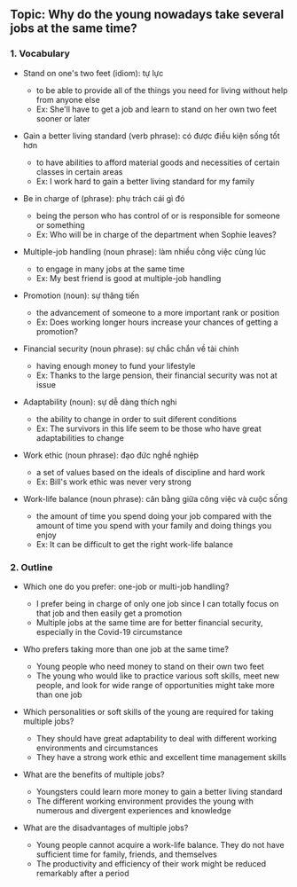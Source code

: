 ## Topic: Why do the young nowadays take several jobs at the same time?

### 1. Vocabulary
- Stand on one's two feet (idiom): tự lực
  + to be able to provide all of the things you need for living without help from anyone else
  + Ex: She'll have to get a job and learn to stand on her own two feet sooner or later

- Gain a better living standard (verb phrase): có được điều kiện sống tốt hơn
  + to have abilities to afford material goods and necessities of certain classes in certain areas
  + Ex: I work hard to gain a better living standard for my family

- Be in charge of (phrase): phụ trách cái gì đó
  + being the person who has control of or is responsible for someone or something
  + Ex: Who will be in charge of the department when Sophie leaves?

- Multiple-job handling (noun phrase): làm nhiều công việc cùng lúc
  + to engage in many jobs at the same time
  + Ex: My best friend is good at multiple-job handling

- Promotion (noun): sự thăng tiến
  + the advancement of someone to a more important rank or position
  + Ex: Does working longer hours increase your chances of getting a promotion?

- Financial security (noun phrase): sự chắc chắn về tài chính
  + having enough money to fund your lifestyle
  + Ex: Thanks to the large pension, their financial security was not at issue

- Adaptability (noun): sự dễ dàng thích nghi
  + the ability to change in order to suit diferent conditions
  + Ex: The survivors in this life seem to be those who have great adaptabilities to change

- Work ethic (noun phrase): đạo đức nghề nghiệp
  + a set of values based on the ideals of discipline and hard work
  + Ex: Bill's work ethic was never very strong

- Work-life balance (noun phrase): cân bằng giữa công việc và cuộc sống
  + the amount of time you spend doing your job compared with the amount of time you spend with your family and doing things you enjoy
  + Ex: It can be difficult to get the right work-life balance

### 2. Outline
- Which one do you prefer: one-job or multi-job handling?
  + I prefer being in charge of only one job since I can totally focus on that job and then easily get a promotion
  + Multiple jobs at the same time are for better financial security, especially in the Covid-19 circumstance

- Who prefers taking more than one job at the same time?
  + Young people who need money to stand on their own two feet
  + The young who would like to practice various soft skills, meet new people, and look for wide range of opportunities might take more than one job

- Which personalities or soft skills of the young are required for taking multiple jobs?
  + They should have great adaptability to deal with different working environments and circumstances
  + They have a strong work ethic and excellent time management skills

- What are the benefits of multiple jobs?
  + Youngsters could learn more money to gain a better living standard
  + The different working environment provides the young with numerous and divergent experiences and knowledge

- What are the disadvantages of multiple jobs?
  + Young people cannot acquire a work-life balance. They do not have sufficient time for family, friends, and themselves
  + The productivity and efficiency of their work might be reduced remarkably after a period